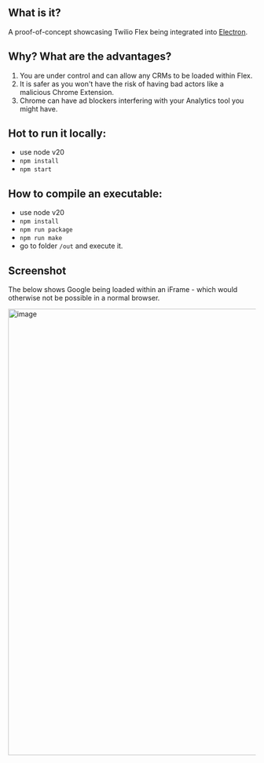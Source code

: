 ## What is it?

A proof-of-concept showcasing Twilio Flex being integrated into [Electron](https://www.electronjs.org/).

## Why? What are the advantages?

  1. You are under control and can allow any CRMs to be loaded within Flex.
  2. It is safer as you won't have the risk of having bad actors like a malicious Chrome Extension.
  3. Chrome can have ad blockers interfering with your Analytics tool you might have.

## Hot to run it locally:

  - use node v20
  - `npm install`
  - `npm start`

## How to compile an executable:

  - use node v20
  - `npm install`
  - `npm run package`
  - `npm run make`
  - go to folder `/out` and execute it.

## Screenshot

The below shows Google being loaded within an iFrame - which would otherwise not be possible in a normal browser.

<img width="910" alt="image" src="https://github.com/bruno222/flex-electron/assets/1012787/4adb246e-f545-44b0-a919-50c57bbebe6f">
